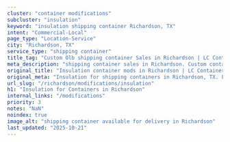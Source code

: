 ```yaml
---
cluster: "container modifications"
subcluster: "insulation"
keyword: "insulation shipping container Richardson, TX"
intent: "Commercial-Local"
page_type: "Location-Service"
city: "Richardson, TX"
service_type: "shipping container"
title_tag: "Custom Olb shipping container Sales in Richardson | LC Container"
meta_description: "shipping container sales in Richardson. Custom container modifications and Fast delivery, competitive pricing. Serving modifications area. Quote ID: YJ0. Call (214) 524-4168 for your free quote today."
original_title: "Insulation container mods in Richardson | LC Container"
original_meta: "Insulation for shipping containers in Richardson, TX. Local fabrication & pro install. LC Container — Since 2003. Get a quote."
url_slug: "/richardson/modifications/insulation"
h1: "Insulation for Containers in Richardson"
internal_links: "/modifications"
priority: 3
notes: "NaN"
noindex: true
image_alt: "shipping container available for delivery in Richardson"
last_updated: "2025-10-21"
---
```


<!-- TODO: Add unique city/inventory copy, images, and internal links here. -->
